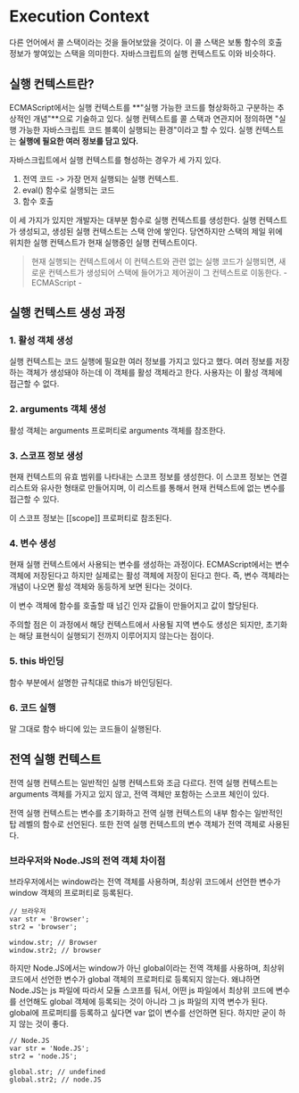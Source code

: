 # Execution Context

다른 언어에서 콜 스택이라는 것을 들어보았을 것이다. 이 콜 스택은 보통 함수의 호출 정보가 쌓여있는 스택을 의미한다. 자바스크립트의 실행 컨텍스트도 이와 비슷하다.

## 실행 컨텍스트란? 

ECMAScript에서는 실행 컨텍스트를 **"실행 가능한 코드를 형상화하고 구분하는 추상적인 개념"**으로 기술하고 있다. 실행 컨텍스트를 콜 스택과 연관지어 정의하면 "실행 가능한 자바스크립트 코드 블록이 실행되는 환경"이라고 할 수 있다. 실행 컨텍스트는 **실행에 필요한 여러 정보를 담고 있다.**

자바스크립트에서 실행 컨텍스트를 형성하는 경우가 세 가지 있다.

1. 전역 코드 -&gt; 가장 먼저 실행되는 실행 컨텍스트.
2. eval\(\) 함수로 실행되는 코드 
3. 함수 호출 

이 세 가지가 있지만 개발자는 대부분 함수로 실행 컨텍스트를 생성한다. 실행 컨텍스트가 생성되고, 생성된 실행 컨텍스트는 스택 안에 쌓인다. 당연하지만 스택의 제일 위에 위치한 실행 컨텍스트가 현재 실행중인 실행 컨텍스트이다.

> 현재 실행되는 컨텍스트에서 이 컨텍스트와 관련 없는 실행 코드가 실행되면, 새로운 컨텍스트가 생성되어 스택에 들어가고 제어권이 그 컨텍스트로 이동한다. - ECMAScript -

## 실행 컨텍스트 생성 과정 

### 1. 활성 객체 생성 

실행 컨텍스트는 코드 실행에 필요한 여러 정보를 가지고 있다고 했다. 여러 정보를 저장하는 객체가 생성돼야 하는데 이 객체를 활성 객체라고 한다. 사용자는 이 활성 객체에 접근할 수 없다.

### 2. arguments 객체 생성 

활성 객체는 arguments 프로퍼티로 arguments 객체를 참조한다.

### 3. 스코프 정보 생성 

현재 컨텍스트의 유효 범위를 나타내는 스코프 정보를 생성한다. 이 스코프 정보는 연결 리스트와 유사한 형태로 만들어지며, 이 리스트를 통해서 현재 컨텍스트에 없는 변수를 접근할 수 있다.

이 스코프 정보는 \[\[scope\]\] 프로퍼티로 참조된다.

### 4. 변수 생성 

현재 실행 컨텍스트에서 사용되는 변수를 생성하는 과정이다. ECMAScript에서는 변수 객체에 저장된다고 하지만 실제로는 활성 객체에 저장이 된다고 한다. 즉, 변수 객체라는 개념이 나오면 활성 객체와 동등하게 보면 된다는 것이다.

이 변수 객체에 함수를 호출할 때 넘긴 인자 값들이 만들어지고 값이 할당된다. 

주의할 점은 이 과정에서 해당 컨텍스트에서 사용될 지역 변수도 생성은 되지만, 초기화는 해당 표현식이 실행되기 전까지 이루어지지 않는다는 점이다.

### 5. this 바인딩 

함수 부분에서 설명한 규칙대로 this가 바인딩된다.

### 6. 코드 실행 

말 그대로 함수 바디에 있는 코드들이 실행된다.

## 전역 실행 컨텍스트 

전역 실행 컨텍스트는 일반적인 실행 컨텍스트와 조금 다르다. 전역 실행 컨텍스트는 arguments 객체를 가지고 있지 않고, 전역 객체만 포함하는 스코프 체인이 있다.

전역 실행 컨텍스트는 변수를 초기화하고 전역 실행 컨텍스트의 내부 함수는 일반적인 탑 레벨의 함수로 선언된다. 또한 전역 실행 컨텍스트의 변수 객체가 전역 객체로 사용된다.

### 브라우저와 Node.JS의 전역 객체 차이점 

브라우저에서는 window라는 전역 객체를 사용하며, 최상위 코드에서 선언한 변수가 window 객체의 프로퍼티로 등록된다.

```text
// 브라우저 
var str = 'Browser';
str2 = 'browser';

window.str; // Browser
window.str2; // browser
```

하지만 Node.JS에서는 window가 아닌 global이라는 전역 객체를 사용하며, 최상위 코드에서 선언한 변수가 global 객체의 프로퍼티로 등록되지 않는다. 왜냐하면 Node.JS는 js 파일에 따라서 모듈 스코프를 둬서, 어떤 js 파일에서 최상위 코드에 변수를 선언해도 global 객체에 등록되는 것이 아니라 그 js 파일의 지역 변수가 된다. global에 프로퍼티를 등록하고 싶다면 var 없이 변수를 선언하면 된다. 하지만 굳이 하지 않는 것이 좋다.

```text
// Node.JS
var str = 'Node.JS';
str2 = 'node.JS';

global.str; // undefined
global.str2; // node.JS
```



